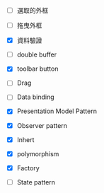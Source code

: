 - [ ] 選取的外框
- [ ] 拖曳外框
- [x] 資料驗證
- [ ] double buffer
- [x] toolbar button

- [ ] Drag
- [ ] Data binding
- [x] Presentation Model Pattern
- [x] Observer pattern
- [x] Inhert
- [x] polymorphism
- [x] Factory
- [ ] State pattern
